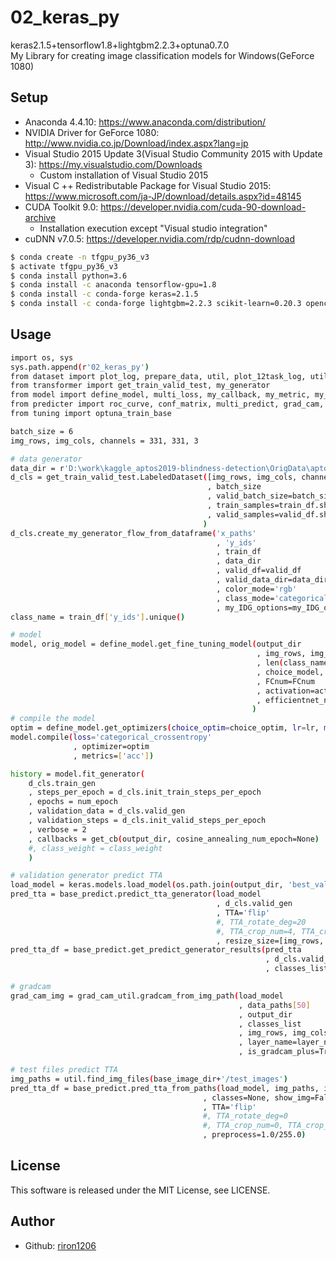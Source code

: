 # 02_keras_py
keras2.1.5+tensorflow1.8+lightgbm2.2.3+optuna0.7.0  
My Library for creating image classification models for Windows(GeForce 1080)  

## Setup
- Anaconda 4.4.10: https://www.anaconda.com/distribution/
- NVIDIA Driver for GeForce 1080: http://www.nvidia.co.jp/Download/index.aspx?lang=jp
- Visual Studio 2015 Update 3(Visual Studio Community 2015 with Update 3): https://my.visualstudio.com/Downloads  
	- Custom installation of Visual Studio 2015
- Visual C ++ Redistributable Package for Visual Studio 2015: https://www.microsoft.com/ja-JP/download/details.aspx?id=48145
- CUDA Toolkit 9.0: https://developer.nvidia.com/cuda-90-download-archive  
	- Installation execution except "Visual studio integration"
- cuDNN v7.0.5: https://developer.nvidia.com/rdp/cudnn-download
```bash
$ conda create -n tfgpu_py36_v3
$ activate tfgpu_py36_v3
$ conda install python=3.6
$ conda install -c anaconda tensorflow-gpu=1.8 
$ conda install -c conda-forge keras=2.1.5 
$ conda install -c conda-forge lightgbm=2.2.3 scikit-learn=0.20.3 opencv=4.1.0 grpcio=1.16 numba=0.38.1 pandas jupyter Cython Protobuf Pillow lxml Matplotlib tqdm future graphviz pydot pytest pyperclip networkx selenium beautifulsoup4 cssselect openpyxl pypdf2 python-docx requests tweepy textblob seaborn scikit-image imbalanced-learn colorlog sqlalchemy papermill shapely imageio git shap eli5 umap-learn plotly ipysheet bqplot rise bokeh jupyter_contrib_nbextensions yapf flask joblib xgboost alembic dill xlrd nose xlsxwriter lime
```

## Usage
```bash
import os, sys
sys.path.append(r'02_keras_py')
from dataset import plot_log, prepare_data, util, plot_12task_log, util, set_split
from transformer import get_train_valid_test, my_generator
from model import define_model, multi_loss, my_callback, my_metric, my_class_weight 
from predicter import roc_curve, conf_matrix, multi_predict, grad_cam, ensemble_predict, base_predict, grad_cam_util, visualize_keras_predict
from tuning import optuna_train_base

batch_size = 6
img_rows, img_cols, channels = 331, 331, 3

# data generator
data_dir = r'D:\work\kaggle_aptos2019-blindness-detection\OrigData\aptos2019-blindness-detection\train_images'
d_cls = get_train_valid_test.LabeledDataset([img_rows, img_cols, channels]
                                            , batch_size
                                            , valid_batch_size=batch_size
                                            , train_samples=train_df.shape[0]
                                            , valid_samples=valid_df.shape[0]
                                           )
d_cls.create_my_generator_flow_from_dataframe('x_paths'
                                              , 'y_ids'
                                              , train_df
                                              , data_dir
                                              , valid_df=valid_df
                                              , valid_data_dir=data_dir
                                              , color_mode='rgb'
                                              , class_mode='categorical'
                                              , my_IDG_options=my_IDG_options)
class_name = train_df['y_ids'].unique()

# model
model, orig_model = define_model.get_fine_tuning_model(output_dir
                                                       , img_rows, img_cols, channels
                                                       , len(class_name)
                                                       , choice_model, trainable
                                                       , FCnum=FCnum
                                                       , activation=activation
                                                       , efficientnet_num=efficientnet_num
                                                      )
# compile the model
optim = define_model.get_optimizers(choice_optim=choice_optim, lr=lr, momentum=momentum, nesterov=True)#, decay=decay)
model.compile(loss='categorical_crossentropy'
              , optimizer=optim
              , metrics=['acc'])

history = model.fit_generator(
    d_cls.train_gen
    , steps_per_epoch = d_cls.init_train_steps_per_epoch
    , epochs = num_epoch
    , validation_data = d_cls.valid_gen
    , validation_steps = d_cls.init_valid_steps_per_epoch
    , verbose = 2
    , callbacks = get_cb(output_dir, cosine_annealing_num_epoch=None)
    #, class_weight = class_weight 
    )

# validation generator predict TTA
load_model = keras.models.load_model(os.path.join(output_dir, 'best_val_acc.h5'))
pred_tta = base_predict.predict_tta_generator(load_model
                                              , d_cls.valid_gen
                                              , TTA='flip'
                                              #, TTA_rotate_deg=20
                                              #, TTA_crop_num=4, TTA_crop_size=[70,70]
                                              , resize_size=[img_rows, img_cols])
pred_tta_df = base_predict.get_predict_generator_results(pred_tta
                                                         , d_cls.valid_gen
                                                         , classes_list=classes_list)

# gradcam
grad_cam_img = grad_cam_util.gradcam_from_img_path(load_model
                                                   , data_paths[50]
                                                   , output_dir
                                                   , classes_list
                                                   , img_rows, img_cols
                                                   , layer_name=layer_name
                                                   , is_gradcam_plus=True)

# test files predict TTA
img_paths = util.find_img_files(base_image_dir+'/test_images')
pred_tta_df = base_predict.pred_tta_from_paths(load_model, img_paths, img_rows, img_cols
                                           , classes=None, show_img=False
                                           , TTA='flip'
                                           #, TTA_rotate_deg=0
                                           #, TTA_crop_num=0, TTA_crop_size=[224, 224]
                                           , preprocess=1.0/255.0)

```

## License
This software is released under the MIT License, see LICENSE.

## Author
- Github: [riron1206](https://github.com/riron1206)